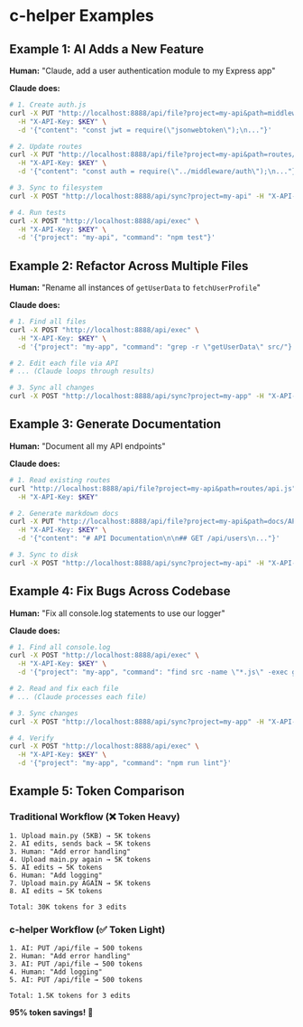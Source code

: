 # c-helper Examples

## Example 1: AI Adds a New Feature

**Human:** "Claude, add a user authentication module to my Express app"

**Claude does:**

```bash
# 1. Create auth.js
curl -X PUT "http://localhost:8888/api/file?project=my-api&path=middleware/auth.js" \
  -H "X-API-Key: $KEY" \
  -d '{"content": "const jwt = require(\"jsonwebtoken\");\n..."}'

# 2. Update routes
curl -X PUT "http://localhost:8888/api/file?project=my-api&path=routes/protected.js" \
  -H "X-API-Key: $KEY" \
  -d '{"content": "const auth = require(\"../middleware/auth\");\n..."}'

# 3. Sync to filesystem
curl -X POST "http://localhost:8888/api/sync?project=my-api" -H "X-API-Key: $KEY"

# 4. Run tests
curl -X POST "http://localhost:8888/api/exec" \
  -H "X-API-Key: $KEY" \
  -d '{"project": "my-api", "command": "npm test"}'
```

## Example 2: Refactor Across Multiple Files

**Human:** "Rename all instances of `getUserData` to `fetchUserProfile`"

**Claude does:**

```bash
# 1. Find all files
curl -X POST "http://localhost:8888/api/exec" \
  -H "X-API-Key: $KEY" \
  -d '{"project": "my-app", "command": "grep -r \"getUserData\" src/"}'

# 2. Edit each file via API
# ... (Claude loops through results)

# 3. Sync all changes
curl -X POST "http://localhost:8888/api/sync?project=my-app" -H "X-API-Key: $KEY"
```

## Example 3: Generate Documentation

**Human:** "Document all my API endpoints"

**Claude does:**

```bash
# 1. Read existing routes
curl "http://localhost:8888/api/file?project=my-api&path=routes/api.js" \
  -H "X-API-Key: $KEY"

# 2. Generate markdown docs
curl -X PUT "http://localhost:8888/api/file?project=my-api&path=docs/API.md" \
  -H "X-API-Key: $KEY" \
  -d '{"content": "# API Documentation\n\n## GET /api/users\n..."}'

# 3. Sync to disk
curl -X POST "http://localhost:8888/api/sync?project=my-api" -H "X-API-Key: $KEY"
```

## Example 4: Fix Bugs Across Codebase

**Human:** "Fix all console.log statements to use our logger"

**Claude does:**

```bash
# 1. Find all console.log
curl -X POST "http://localhost:8888/api/exec" \
  -H "X-API-Key: $KEY" \
  -d '{"project": "my-app", "command": "find src -name \"*.js\" -exec grep -l \"console.log\" {} \\;"}'

# 2. Read and fix each file
# ... (Claude processes each file)

# 3. Sync changes
curl -X POST "http://localhost:8888/api/sync?project=my-app" -H "X-API-Key: $KEY"

# 4. Verify
curl -X POST "http://localhost:8888/api/exec" \
  -H "X-API-Key: $KEY" \
  -d '{"project": "my-app", "command": "npm run lint"}'
```

## Example 5: Token Comparison

### Traditional Workflow (❌ Token Heavy)

```
1. Upload main.py (5KB) → 5K tokens
2. AI edits, sends back → 5K tokens  
3. Human: "Add error handling"
4. Upload main.py again → 5K tokens
5. AI edits → 5K tokens
6. Human: "Add logging"
7. Upload main.py AGAIN → 5K tokens
8. AI edits → 5K tokens

Total: 30K tokens for 3 edits
```

### c-helper Workflow (✅ Token Light)

```
1. AI: PUT /api/file → 500 tokens
2. Human: "Add error handling"
3. AI: PUT /api/file → 500 tokens
4. Human: "Add logging"  
5. AI: PUT /api/file → 500 tokens

Total: 1.5K tokens for 3 edits
```

**95% token savings!** 🎉

